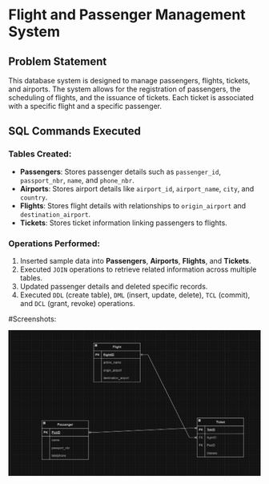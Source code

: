 # Flight and Passenger Management System

## Problem Statement
This database system is designed to manage passengers, flights, tickets, and airports. The system allows for the registration of passengers, the scheduling of flights, and the issuance of tickets. Each ticket is associated with a specific flight and a specific passenger.

## SQL Commands Executed

### Tables Created:
- **Passengers**: Stores passenger details such as `passenger_id`, `passport_nbr`, `name`, and `phone_nbr`.
- **Airports**: Stores airport details like `airport_id`, `airport_name`, `city`, and `country`.
- **Flights**: Stores flight details with relationships to `origin_airport` and `destination_airport`.
- **Tickets**: Stores ticket information linking passengers to flights.

### Operations Performed:
1. Inserted sample data into **Passengers**, **Airports**, **Flights**, and **Tickets**.
2. Executed `JOIN` operations to retrieve related information across multiple tables.
3. Updated passenger details and deleted specific records.
4. Executed `DDL` (create table), `DML` (insert, update, delete), `TCL` (commit), and `DCL` (grant, revoke) operations.

#Screenshots:

![image alt](https://github.com/Elvis-12/oracle-sql-tests/blob/50f5327ffc902afdbfef067256f499a20471dc9b/conceptual%20diagram.png)
